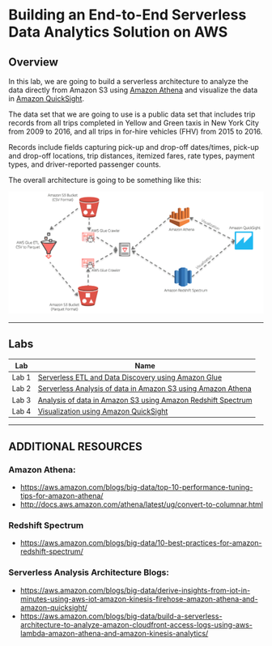 
# Building an End-to-End Serverless Data Analytics Solution on AWS


## Overview

In this lab, we are going to build a serverless architecture to analyze the data directly from Amazon S3 using [Amazon Athena](https://aws.amazon.com/athena/) and visualize the data in [Amazon QuickSight](https://quicksight.aws/).

The data set that we are going to use is a public data set that includes trip records from all trips completed in Yellow and Green taxis in New York City from 2009 to 2016, and all trips in for-hire vehicles (FHV) from 2015 to 2016.

Records include fields capturing pick-up and drop-off dates/times, pick-up and drop-off locations, trip distances, itemized fares, rate types, payment types, and driver-reported passenger counts.

The overall architecture is going to be something like this:

![architecture-overview.png](images/architectureoverview.png)

---

## Labs

|Lab|Name|
|---|----|
|Lab 1|[Serverless ETL and Data Discovery using Amazon Glue](Lab1/README.md)|
|Lab 2|[Serverless Analysis of data in Amazon S3 using Amazon Athena](Lab2/README.md)|
|Lab 3|[Analysis of data in Amazon S3 using Amazon Redshift Spectrum](Lab3/README.md)|
|Lab 4|[Visualization using Amazon QuickSight](Lab4/README.md)|

---


## **ADDITIONAL RESOURCES**

### Amazon Athena:

- <https://aws.amazon.com/blogs/big-data/top-10-performance-tuning-tips-for-amazon-athena/>
- <http://docs.aws.amazon.com/athena/latest/ug/convert-to-columnar.html>

### Redshift Spectrum
- https://aws.amazon.com/blogs/big-data/10-best-practices-for-amazon-redshift-spectrum/

### Serverless Analysis Architecture Blogs:
- <https://aws.amazon.com/blogs/big-data/derive-insights-from-iot-in-minutes-using-aws-iot-amazon-kinesis-firehose-amazon-athena-and-amazon-quicksight/>
- <https://aws.amazon.com/blogs/big-data/build-a-serverless-architecture-to-analyze-amazon-cloudfront-access-logs-using-aws-lambda-amazon-athena-and-amazon-kinesis-analytics/>
